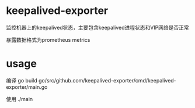 # keepalived-exporter

监控机器上的keepalived状态，主要包含keepalived进程状态和VIP网络是否正常

暴露数据格式为prometheus metrics

# usage
编译
go build go/src/github.com/keepalived-exporter/cmd/keepalived-exporter/main.go

使用
./main
